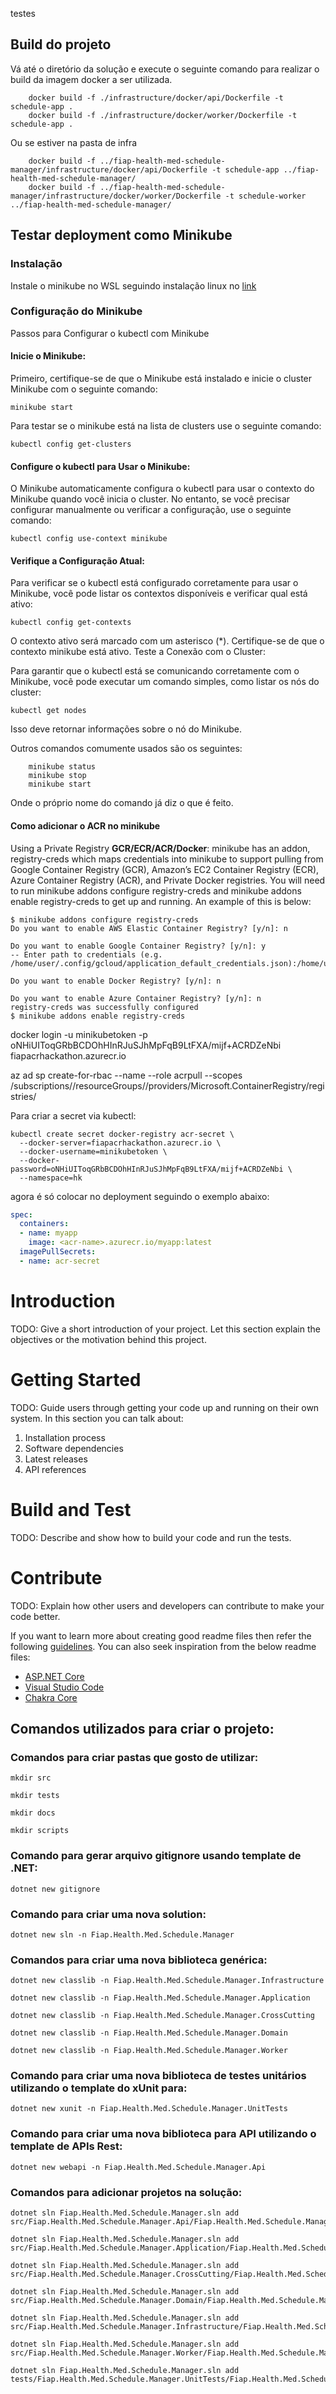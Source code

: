
testes

## Build do projeto
Vá até o diretório da solução e execute o seguinte comando para realizar o build da imagem docker a ser utilizada.

``` shell
    docker build -f ./infrastructure/docker/api/Dockerfile -t schedule-app .
    docker build -f ./infrastructure/docker/worker/Dockerfile -t schedule-app .
```

Ou se estiver na pasta de infra

``` shell
    docker build -f ../fiap-health-med-schedule-manager/infrastructure/docker/api/Dockerfile -t schedule-app ../fiap-health-med-schedule-manager/
    docker build -f ../fiap-health-med-schedule-manager/infrastructure/docker/worker/Dockerfile -t schedule-worker ../fiap-health-med-schedule-manager/
```


## Testar deployment como Minikube

### Instalação
Instale o minikube no WSL seguindo instalação linux no [link](https://minikube.sigs.k8s.io/docs/start/?arch=%2Flinux%2Fx86-64%2Fstable%2Fdebian+package)


### Configuração do Minikube
Passos para Configurar o kubectl com Minikube


#### Inicie o Minikube:

Primeiro, certifique-se de que o Minikube está instalado e inicie o cluster Minikube com o seguinte comando:
```shell
minikube start
```

Para testar se o minikube está na lista de clusters use o seguinte comando:
```shell
kubectl config get-clusters
```

#### Configure o kubectl para Usar o Minikube:

O Minikube automaticamente configura o kubectl para usar o contexto do Minikube quando você inicia o cluster. No entanto, se você precisar configurar manualmente ou verificar a configuração, use o seguinte comando:

```shell
kubectl config use-context minikube
```

#### Verifique a Configuração Atual:

Para verificar se o kubectl está configurado corretamente para usar o Minikube, você pode listar os contextos disponíveis e verificar qual está ativo:

```shell
kubectl config get-contexts
```

O contexto ativo será marcado com um asterisco (*). Certifique-se de que o contexto minikube está ativo.
Teste a Conexão com o Cluster:

Para garantir que o kubectl está se comunicando corretamente com o Minikube, você pode executar um comando simples, como listar os nós do cluster:
```shell
kubectl get nodes
```
Isso deve retornar informações sobre o nó do Minikube.

Outros comandos comumente usados são os seguintes:

```shell
    minikube status
    minikube stop
    minikube start
```

Onde o próprio nome do comando já diz o que é feito.

#### Como adicionar o ACR no minikube

Using a Private Registry
**GCR/ECR/ACR/Docker**: minikube has an addon, registry-creds which maps credentials into minikube to support pulling from Google Container Registry (GCR), Amazon’s EC2 Container Registry (ECR), Azure Container Registry (ACR), and Private Docker registries. You will need to run minikube addons configure registry-creds and minikube addons enable registry-creds to get up and running. An example of this is below:

```shell
$ minikube addons configure registry-creds
Do you want to enable AWS Elastic Container Registry? [y/n]: n

Do you want to enable Google Container Registry? [y/n]: y
-- Enter path to credentials (e.g. /home/user/.config/gcloud/application_default_credentials.json):/home/user/.config/gcloud/application_default_credentials.json

Do you want to enable Docker Registry? [y/n]: n

Do you want to enable Azure Container Registry? [y/n]: n
registry-creds was successfully configured
$ minikube addons enable registry-creds
```
docker login -u minikubetoken -p oNHiUIToqGRbBCDOhHInRJuSJhMpFqB9LtFXA/mijf+ACRDZeNbi fiapacrhackathon.azurecr.io


az ad sp create-for-rbac --name <service-principal-name> --role acrpull --scopes /subscriptions/<subscription-id>/resourceGroups/<resource-group>/providers/Microsoft.ContainerRegistry/registries/<acr-name>

Para criar a secret via kubectl:
```shell
kubectl create secret docker-registry acr-secret \
  --docker-server=fiapacrhackathon.azurecr.io \
  --docker-username=minikubetoken \
  --docker-password=oNHiUIToqGRbBCDOhHInRJuSJhMpFqB9LtFXA/mijf+ACRDZeNbi \
  --namespace=hk
```

agora é só colocar no deployment seguindo o exemplo abaixo:

```yaml
spec:
  containers:
  - name: myapp
    image: <acr-name>.azurecr.io/myapp:latest
  imagePullSecrets:
  - name: acr-secret
  ```
  
  
# Introduction 
TODO: Give a short introduction of your project. Let this section explain the objectives or the motivation behind this project. 

# Getting Started
TODO: Guide users through getting your code up and running on their own system. In this section you can talk about:
1.	Installation process
2.	Software dependencies
3.	Latest releases
4.	API references

# Build and Test
TODO: Describe and show how to build your code and run the tests. 

# Contribute
TODO: Explain how other users and developers can contribute to make your code better. 

If you want to learn more about creating good readme files then refer the following [guidelines](https://docs.microsoft.com/en-us/azure/devops/repos/git/create-a-readme?view=azure-devops). You can also seek inspiration from the below readme files:
- [ASP.NET Core](https://github.com/aspnet/Home)
- [Visual Studio Code](https://github.com/Microsoft/vscode)
- [Chakra Core](https://github.com/Microsoft/ChakraCore)

## Comandos utilizados para criar o projeto:
### Comandos para criar pastas que gosto de utilizar:
```shell
mkdir src
```
```shell
mkdir tests
```
```shell
mkdir docs
```
```shell
mkdir scripts
```

### Comando para gerar arquivo gitignore usando template de .NET:
```shell
dotnet new gitignore
```

### Comando para criar uma nova solution:
```shell
dotnet new sln -n Fiap.Health.Med.Schedule.Manager
```

### Comandos para criar uma nova biblioteca genérica:
```shell
dotnet new classlib -n Fiap.Health.Med.Schedule.Manager.Infrastructure
```
```shell
dotnet new classlib -n Fiap.Health.Med.Schedule.Manager.Application
```
```shell
dotnet new classlib -n Fiap.Health.Med.Schedule.Manager.CrossCutting
```
```shell
dotnet new classlib -n Fiap.Health.Med.Schedule.Manager.Domain
```
```shell
dotnet new classlib -n Fiap.Health.Med.Schedule.Manager.Worker
```

### Comando para criar uma nova biblioteca de testes unitários utilizando o template do xUnit para:
```shell
dotnet new xunit -n Fiap.Health.Med.Schedule.Manager.UnitTests
```

### Comando para criar uma nova biblioteca para API utilizando o template de APIs Rest:
```shell
dotnet new webapi -n Fiap.Health.Med.Schedule.Manager.Api
```

### Comandos para adicionar projetos na solução:
```shell
dotnet sln Fiap.Health.Med.Schedule.Manager.sln add src/Fiap.Health.Med.Schedule.Manager.Api/Fiap.Health.Med.Schedule.Manager.Api.csproj
```
```shell
dotnet sln Fiap.Health.Med.Schedule.Manager.sln add src/Fiap.Health.Med.Schedule.Manager.Application/Fiap.Health.Med.Schedule.Manager.Application.csproj
```
```shell
dotnet sln Fiap.Health.Med.Schedule.Manager.sln add src/Fiap.Health.Med.Schedule.Manager.CrossCutting/Fiap.Health.Med.Schedule.Manager.CrossCutting.csproj
```
```shell
dotnet sln Fiap.Health.Med.Schedule.Manager.sln add src/Fiap.Health.Med.Schedule.Manager.Domain/Fiap.Health.Med.Schedule.Manager.Domain.csproj
```
```shell
dotnet sln Fiap.Health.Med.Schedule.Manager.sln add src/Fiap.Health.Med.Schedule.Manager.Infrastructure/Fiap.Health.Med.Schedule.Manager.Infrastructure.csproj
```
```shell
dotnet sln Fiap.Health.Med.Schedule.Manager.sln add src/Fiap.Health.Med.Schedule.Manager.Worker/Fiap.Health.Med.Schedule.Manager.Worker.csproj
```
```shell
dotnet sln Fiap.Health.Med.Schedule.Manager.sln add tests/Fiap.Health.Med.Schedule.Manager.UnitTests/Fiap.Health.Med.Schedule.Manager.UnitTests.csproj
```